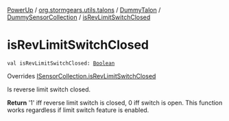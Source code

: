 [PowerUp](../../../index.md) / [org.stormgears.utils.talons](../../index.md) / [DummyTalon](../index.md) / [DummySensorCollection](index.md) / [isRevLimitSwitchClosed](./is-rev-limit-switch-closed.md)

# isRevLimitSwitchClosed

`val isRevLimitSwitchClosed: `[`Boolean`](https://kotlinlang.org/api/latest/jvm/stdlib/kotlin/-boolean/index.html)

Overrides [ISensorCollection.isRevLimitSwitchClosed](../../-i-sensor-collection/is-rev-limit-switch-closed.md)

Is reverse limit switch closed.

**Return**
'1' iff reverse limit switch is closed, 0 iff switch is open. This function works
regardless if limit switch feature is enabled.

